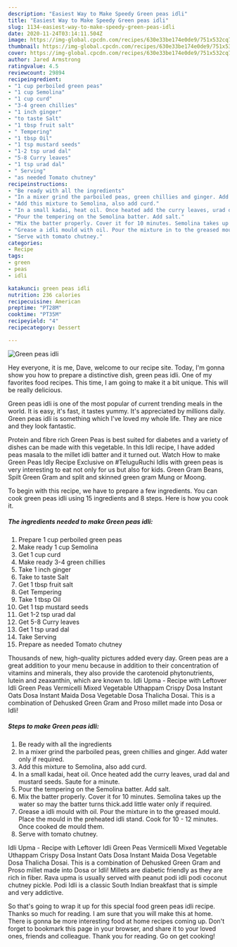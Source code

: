 ```yaml
---
description: "Easiest Way to Make Speedy Green peas idli"
title: "Easiest Way to Make Speedy Green peas idli"
slug: 1134-easiest-way-to-make-speedy-green-peas-idli
date: 2020-11-24T03:14:11.504Z
image: https://img-global.cpcdn.com/recipes/630e33be174e0de9/751x532cq70/green-peas-idli-recipe-main-photo.jpg
thumbnail: https://img-global.cpcdn.com/recipes/630e33be174e0de9/751x532cq70/green-peas-idli-recipe-main-photo.jpg
cover: https://img-global.cpcdn.com/recipes/630e33be174e0de9/751x532cq70/green-peas-idli-recipe-main-photo.jpg
author: Jared Armstrong
ratingvalue: 4.5
reviewcount: 29894
recipeingredient:
- "1 cup perboiled green peas"
- "1 cup Semolina"
- "1 cup curd"
- "3-4 green chillies"
- "1 inch ginger"
- "to taste Salt"
- "1 tbsp fruit salt"
- " Tempering"
- "1 tbsp Oil"
- "1 tsp mustard seeds"
- "1-2 tsp urad dal"
- "5-8 Curry leaves"
- "1 tsp urad dal"
- " Serving"
- "as needed Tomato chutney"
recipeinstructions:
- "Be ready with all the ingredients"
- "In a mixer grind the parboiled peas, green chillies and ginger. Add water only if required."
- "Add this mixture to Semolina, also add curd."
- "In a small kadai, heat oil. Once heated add the curry leaves, urad dal and mustard seeds. Saute for a minute."
- "Pour the tempering on the Semolina batter. Add salt."
- "Mix the batter properly. Cover it for 10 minutes. Semolina takes up the water so may the batter turns thick.add little water only if required."
- "Grease a idli mould with oil. Pour the mixture in to the greased mould. Place the mould in the preheated idli stand. Cook for 10 - 12 minutes. Once cooked de mould them."
- "Serve with tomato chutney."
categories:
- Recipe
tags:
- green
- peas
- idli

katakunci: green peas idli 
nutrition: 236 calories
recipecuisine: American
preptime: "PT28M"
cooktime: "PT35M"
recipeyield: "4"
recipecategory: Dessert

---
```



![Green peas idli](https://img-global.cpcdn.com/recipes/630e33be174e0de9/751x532cq70/green-peas-idli-recipe-main-photo.jpg)

Hey everyone, it is me, Dave, welcome to our recipe site. Today, I'm gonna show you how to prepare a distinctive dish, green peas idli. One of my favorites food recipes. This time, I am going to make it a bit unique. This will be really delicious.

Green peas idli is one of the most popular of current trending meals in the world. It is easy, it's fast, it tastes yummy. It's appreciated by millions daily. Green peas idli is something which I've loved my whole life. They are nice and they look fantastic.

Protein and fibre rich Green Peas is best suited for diabetes and a variety of dishes can be made with this vegetable. In this Idli recipe, I have added peas masala to the millet idli batter and it turned out. Watch How to make Green Peas Idly Recipe Exclusive on #TeluguRuchi Idlis with green peas is very interesting to eat not only for us but also for kids. Green Gram Beans, Spilt Green Gram and split and skinned green gram Mung or Moong.


To begin with this recipe, we have to prepare a few ingredients. You can cook green peas idli using 15 ingredients and 8 steps. Here is how you cook it.

<!--inarticleads1-->

##### The ingredients needed to make Green peas idli:

1. Prepare 1 cup perboiled green peas
1. Make ready 1 cup Semolina
1. Get 1 cup curd
1. Make ready 3-4 green chillies
1. Take 1 inch ginger
1. Take to taste Salt
1. Get 1 tbsp fruit salt
1. Get  Tempering
1. Take 1 tbsp Oil
1. Get 1 tsp mustard seeds
1. Get 1-2 tsp urad dal
1. Get 5-8 Curry leaves
1. Get 1 tsp urad dal
1. Take  Serving
1. Prepare as needed Tomato chutney


Thousands of new, high-quality pictures added every day. Green peas are a great addition to your menu because in addition to their concentration of vitamins and minerals, they also provide the carotenoid phytonutrients, lutein and zeaxanthin, which are known to. Idli Upma - Recipe with Leftover Idli Green Peas Vermicelli Mixed Vegetable Uthappam Crispy Dosa Instant Oats Dosa Instant Maida Dosa Vegetable Dosa Thalicha Dosai. This is a combination of Dehusked Green Gram and Proso millet made into Dosa or Idli! 

<!--inarticleads2-->

##### Steps to make Green peas idli:

1. Be ready with all the ingredients
1. In a mixer grind the parboiled peas, green chillies and ginger. Add water only if required.
1. Add this mixture to Semolina, also add curd.
1. In a small kadai, heat oil. Once heated add the curry leaves, urad dal and mustard seeds. Saute for a minute.
1. Pour the tempering on the Semolina batter. Add salt.
1. Mix the batter properly. Cover it for 10 minutes. Semolina takes up the water so may the batter turns thick.add little water only if required.
1. Grease a idli mould with oil. Pour the mixture in to the greased mould. Place the mould in the preheated idli stand. Cook for 10 - 12 minutes. Once cooked de mould them.
1. Serve with tomato chutney.


Idli Upma - Recipe with Leftover Idli Green Peas Vermicelli Mixed Vegetable Uthappam Crispy Dosa Instant Oats Dosa Instant Maida Dosa Vegetable Dosa Thalicha Dosai. This is a combination of Dehusked Green Gram and Proso millet made into Dosa or Idli! Millets are diabetic friendly as they are rich in fiber. Rava upma is usually served with peanut podi idli podi coconut chutney pickle. Podi Idli is a classic South Indian breakfast that is simple and very addictive. 

So that's going to wrap it up for this special food green peas idli recipe. Thanks so much for reading. I am sure that you will make this at home. There is gonna be more interesting food at home recipes coming up. Don't forget to bookmark this page in your browser, and share it to your loved ones, friends and colleague. Thank you for reading. Go on get cooking!

